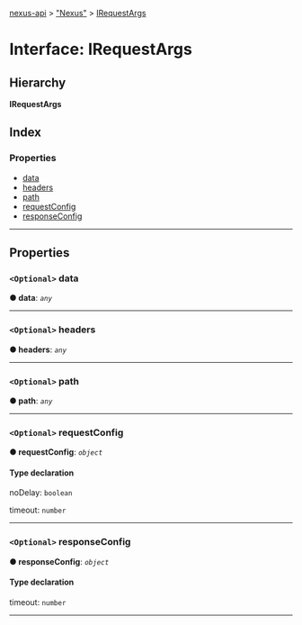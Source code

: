[nexus-api](../README.md) > ["Nexus"](../modules/_nexus_.md) > [IRequestArgs](../interfaces/_nexus_.irequestargs.md)

# Interface: IRequestArgs

## Hierarchy

**IRequestArgs**

## Index

### Properties

* [data](_nexus_.irequestargs.md#data)
* [headers](_nexus_.irequestargs.md#headers)
* [path](_nexus_.irequestargs.md#path)
* [requestConfig](_nexus_.irequestargs.md#requestconfig)
* [responseConfig](_nexus_.irequestargs.md#responseconfig)

---

## Properties

<a id="data"></a>

### `<Optional>` data

**● data**: *`any`*

___
<a id="headers"></a>

### `<Optional>` headers

**● headers**: *`any`*

___
<a id="path"></a>

### `<Optional>` path

**● path**: *`any`*

___
<a id="requestconfig"></a>

### `<Optional>` requestConfig

**● requestConfig**: *`object`*

#### Type declaration

 noDelay: `boolean`

 timeout: `number`

___
<a id="responseconfig"></a>

### `<Optional>` responseConfig

**● responseConfig**: *`object`*

#### Type declaration

 timeout: `number`

___

